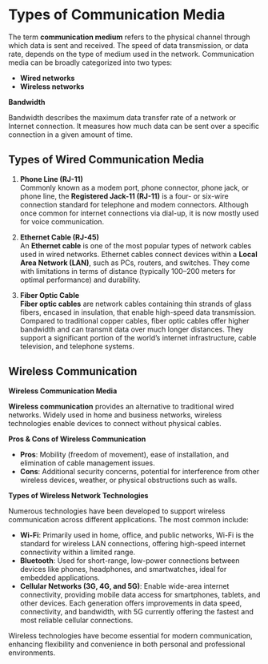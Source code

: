 # Types of Communication Media

The term **communication medium** refers to the physical channel through which data is sent and received. The speed of data transmission, or data rate, depends on the type of medium used in the network. Communication media can be broadly categorized into two types:

- **Wired networks**
- **Wireless networks**

**Bandwidth**

Bandwidth describes the maximum data transfer rate of a network or Internet connection. It measures how much data can be sent over a specific connection in a given amount of time.

## Types of Wired Communication Media

1. **Phone Line (RJ-11)**  
   Commonly known as a modem port, phone connector, phone jack, or phone line, the **Registered Jack-11 (RJ-11)** is a four- or six-wire connection standard for telephone and modem connectors. Although once common for internet connections via dial-up, it is now mostly used for voice communication.

2. **Ethernet Cable (RJ-45)**  
   An **Ethernet cable** is one of the most popular types of network cables used in wired networks. Ethernet cables connect devices within a **Local Area Network (LAN)**, such as PCs, routers, and switches. They come with limitations in terms of distance (typically 100–200 meters for optimal performance) and durability.

3. **Fiber Optic Cable**  
   **Fiber optic cables** are network cables containing thin strands of glass fibers, encased in insulation, that enable high-speed data transmission. Compared to traditional copper cables, fiber optic cables offer higher bandwidth and can transmit data over much longer distances. They support a significant portion of the world’s internet infrastructure, cable television, and telephone systems.

## Wireless Communication

**Wireless Communication Media**

**Wireless communication** provides an alternative to traditional wired networks. Widely used in home and business networks, wireless technologies enable devices to connect without physical cables.

**Pros & Cons of Wireless Communication**

- **Pros**: Mobility (freedom of movement), ease of installation, and elimination of cable management issues.
- **Cons**: Additional security concerns, potential for interference from other wireless devices, weather, or physical obstructions such as walls.

**Types of Wireless Network Technologies**

Numerous technologies have been developed to support wireless communication across different applications. The most common include:

- **Wi-Fi**: Primarily used in home, office, and public networks, Wi-Fi is the standard for wireless LAN connections, offering high-speed internet connectivity within a limited range.
- **Bluetooth**: Used for short-range, low-power connections between devices like phones, headphones, and smartwatches, ideal for embedded applications.
- **Cellular Networks (3G, 4G, and 5G)**: Enable wide-area internet connectivity, providing mobile data access for smartphones, tablets, and other devices. Each generation offers improvements in data speed, connectivity, and bandwidth, with 5G currently offering the fastest and most reliable cellular connections.

Wireless technologies have become essential for modern communication, enhancing flexibility and convenience in both personal and professional environments.

